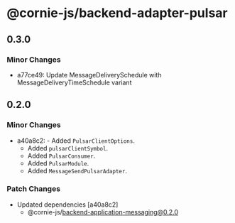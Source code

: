 # @cornie-js/backend-adapter-pulsar

## 0.3.0

### Minor Changes

- a77ce49: Update MessageDeliverySchedule with MessageDeliveryTimeSchedule variant

## 0.2.0

### Minor Changes

- a40a8c2: - Added `PulsarClientOptions`.
  - Added `pulsarClientSymbol`.
  - Added `PulsarConsumer`.
  - Added `PulsarModule`.
  - Added `MessageSendPulsarAdapter`.

### Patch Changes

- Updated dependencies [a40a8c2]
  - @cornie-js/backend-application-messaging@0.2.0
